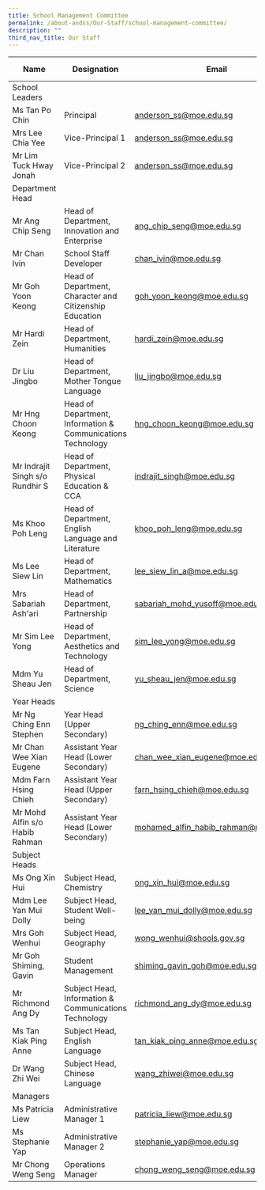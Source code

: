 ```yaml
---
title: School Management Committee
permalink: /about-andss/Our-Staff/school-management-committee/
description: ""
third_nav_title: Our Staff
---
```

| Name | Designation | Email | Ext Number|
| -------- | -------- | -------- |-------- |
| School Leaders  |
| Ms Tan Po Chin |	Principal |	<a href="mailto:anderson_ss@moe.edu.sg">anderson_ss@moe.edu.sg</a>	|201|
|Mrs Lee Chia Yee	|Vice-Principal 1	|<a href="mailto:anderson_ss@moe.edu.sg">anderson_ss@moe.edu.sg</a>	|201|
|Mr Lim Tuck Hway Jonah|	Vice-Principal 2	|<a href="mailto:anderson_ss@moe.edu.sg">anderson_ss@moe.edu.sg</a>	|201|
|Department Head|
|Mr Ang Chip Seng|Head of Department, Innovation and Enterprise	|<a href="mailto:ang_chip_seng@moe.edu.sg">ang_chip_seng@moe.edu.sg</a>	|228 |
|Mr Chan Ivin|School Staff Developer|<a href="mailto:chan_ivin@moe.edu.sg">chan_ivin@moe.edu.sg</a>	|221
|Mr Goh Yoon Keong|Head of Department, Character and Citizenship Education|<a href="mailto:goh_yoon_keong@moe.edu.sg">goh_yoon_keong@moe.edu.sg</a>|242
|Mr Hardi Zein|Head of Department, Humanities|<a href="mailto:hardi_zein@moe.edu.sg">hardi_zein@moe.edu.sg</a>|220
|Dr Liu Jingbo|Head of Department, Mother Tongue Language|[liu_jingbo@moe.edu.sg](mailto:liu_jingbo@moe.edu.sg)|224
|Mr Hng Choon Keong|Head of Department, Information & Communications Technology|<a href="mailto:hng_choon_keong@moe.edu.sg">hng_choon_keong@moe.edu.sg</a>|229
|Mr Indrajit Singh s/o Rundhir S|Head of Department, Physical Education & CCA|<a href="mailto:indrajit_singh@moe.edu.sg">indrajit_singh@moe.edu.sg</a>|225
|Ms Khoo Poh Leng|Head of Department, English Language and Literature|<a href="mailto:khoo_poh_leng@moe.edu.sg">khoo_poh_leng@moe.edu.sg</a>|223
|Ms Lee Siew Lin|Head of Department, Mathematics|<a href="mailto:lee_siew_lin_a@moe.edu.sg">lee_siew_lin_a@moe.edu.sg</a>|230
|Mrs Sabariah Ash'ari|Head of Department, Partnership|<a href="mailto:sabariah_mohd_yusoff@moe.edu.sg">sabariah_mohd_yusoff@moe.edu.sg</a>|226
|Mr Sim Lee Yong|Head of Department, Aesthetics and Technology|<a href="mailto:sim_lee_yong@moe.edu.sg">sim_lee_yong@moe.edu.sg</a>|219
|Mdm Yu Sheau Jen|Head of Department, Science|<a href="mailto:yu_sheau_jen@moe.edu.sg">yu_sheau_jen@moe.edu.sg</a>|227|
|Year Heads|
|Mr Ng Ching Enn Stephen	|Year Head (Upper Secondary)|<a href="mailto:ng_ching_enn@moe.edu.sg">ng_ching_enn@moe.edu.sg</a>|222
|Mr Chan Wee Xian Eugene|Assistant Year Head (Lower Secondary)|<a href="mailto:chan_wee_xian_eugene@moe.edu.sg">chan_wee_xian_eugene@moe.edu.sg</a>|236
|Mdm Farn Hsing Chieh	|Assistant Year Head (Upper Secondary)|<a href="mailto:farn_hsing_chieh@moe.edu.sg">farn_hsing_chieh@moe.edu.sg</a>|	240
|Mr Mohd Alfin s/o Habib Rahman|Assistant Year Head (Lower Secondary)|[mohamed_alfin_habib_rahman@moe.edu.sg](mailto:mohamed_alfin_habib_rahman@moe.edu.sg)|234
|Subject Heads|
|Ms Ong Xin Hui|Subject Head, Chemistry| <a href="mailto:ong_xin_hui@moe.edu.sg">ong_xin_hui@moe.edu.sg</a>	|235 
|Mdm Lee Yan Mui Dolly|Subject Head,  Student Well-being|<a href="mailto:lee_yan_mui_dolly@moe.edu.sg">lee_yan_mui_dolly@moe.edu.sg</a>|241
|Mrs Goh Wenhui|Subject Head, Geography|[wong_wenhui@shools.gov.sg](mailto:wong_wenhui@shools.gov.sg)|233
|Mr Goh Shiming, Gavin|Student Management|[shiming_gavin_goh@moe.edu.sg](mailto:shiming_gavin_goh@moe.edu.sg)|325
|Mr Richmond Ang Dy|Subject Head, Information & Communications Technology|<a href="mailto:richmond_ang_dy@moe.edu.sg">richmond_ang_dy@moe.edu.sg</a>|238
|Ms Tan Kiak Ping Anne|Subject Head, English Language|<a href="mailto:tan_kiak_ping_anne@moe.edu.sg">tan_kiak_ping_anne@moe.edu.sg</a>|239
|Dr Wang Zhi Wei|Subject Head, Chinese Language|<a href="mailto:wang_zhiwei@moe.edu.sg">wang_zhiwei@moe.edu.sg</a>|237
|Managers|
|Ms Patricia Liew|	Administrative Manager 1|<a href="mailto:patricia_liew@moe.edu.sg">patricia_liew@moe.edu.sg</a>|207 
|Ms Stephanie Yap    |     	Administrative Manager 2|<a href="mailto:stephanie_yap@moe.edu.sg">stephanie_yap@moe.edu.sg</a> | 	208
|Mr Chong Weng Seng	|Operations Manager|<a href="mailto:chong_weng_seng@moe.edu.sg">chong_weng_seng@moe.edu.sg</a>|206